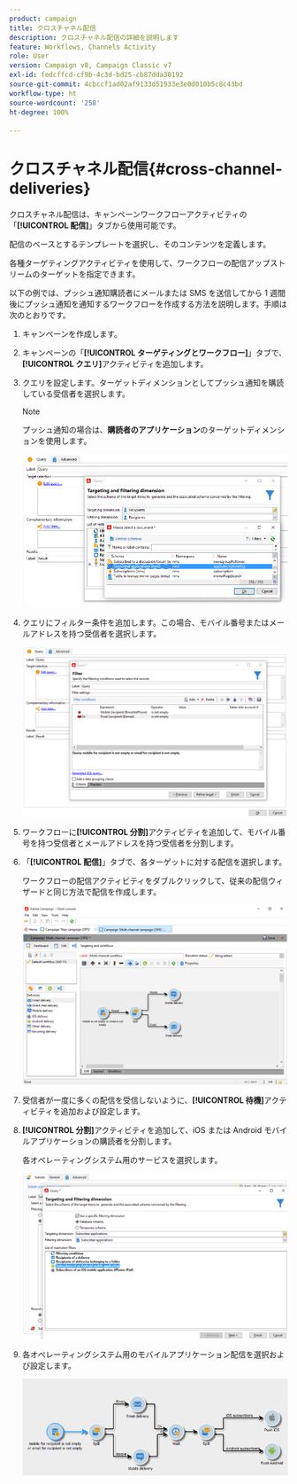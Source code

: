 ```yaml
---
product: campaign
title: クロスチャネル配信
description: クロスチャネル配信の詳細を説明します
feature: Workflows, Channels Activity
role: User
version: Campaign v8, Campaign Classic v7
exl-id: fedcffcd-cf9b-4c3d-bd25-cb87dda30192
source-git-commit: 4cbccf1ad02af9133d51933e3e0d010b5c8c43bd
workflow-type: ht
source-wordcount: '258'
ht-degree: 100%

---
```


# クロスチャネル配信{#cross-channel-deliveries}

クロスチャネル配信は、キャンペーンワークフローアクティビティの「**[!UICONTROL 配信]**」タブから使用可能です。[](campaign-workflows.md)

配信のベースとするテンプレートを選択し、そのコンテンツを定義します。

各種ターゲティングアクティビティを使用して、ワークフローの配信アップストリームのターゲットを指定できます。

以下の例では、プッシュ通知購読者にメールまたは SMS を送信してから 1 週間後にプッシュ通知を通知するワークフローを作成する方法を説明します。手順は次のとおりです。

1. キャンペーンを作成します。
1. キャンペーンの「**[!UICONTROL ターゲティングとワークフロー]**」タブで、**[!UICONTROL クエリ]**&#x200B;アクティビティを追加します。
1. クエリを設定します。ターゲットディメンションとしてプッシュ通知を購読している受信者を選択します。

   >[!NOTE]
   >
   >プッシュ通知の場合は、**購読者のアプリケーション**&#x200B;のターゲットディメンションを使用します。

   ![](assets/cross_channel_delivery_1.png)

1. クエリにフィルター条件を追加します。この場合、モバイル番号またはメールアドレスを持つ受信者を選択します。

   ![](assets/cross_channel_delivery_2.png)

1. ワークフローに&#x200B;**[!UICONTROL 分割]**&#x200B;アクティビティを追加して、モバイル番号を持つ受信者とメールアドレスを持つ受信者を分割します。
1. 「**[!UICONTROL 配信]**」タブで、各ターゲットに対する配信を選択します。

   ワークフローの配信アクティビティをダブルクリックして、従来の配信ウィザードと同じ方法で配信を作成します。

   ![](assets/cross_channel_delivery_3.png)

1. 受信者が一度に多くの配信を受信しないように、**[!UICONTROL 待機]**&#x200B;アクティビティを追加および設定します。
1. **[!UICONTROL 分割]**&#x200B;アクティビティを追加して、iOS または Android モバイルアプリケーションの購読者を分割します。

   各オペレーティングシステム用のサービスを選択します。

   ![](assets/cross_channel_delivery_4.png)

1. 各オペレーティングシステム用のモバイルアプリケーション配信を選択および設定します。

   ![](assets/cross_channel_delivery_5.png)
